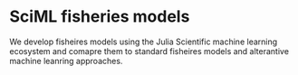 # SciML fisheries models 

We develop fisheires models using the Julia Scientific machine learning ecosystem and comapre them to standard fisheires models and alterantive machine leanring approaches. 
